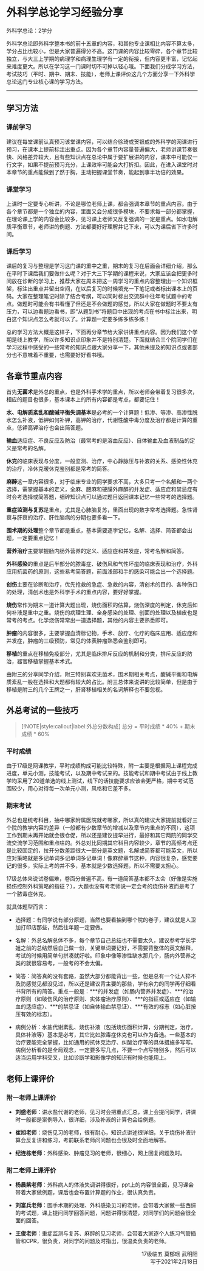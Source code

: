 # 外科学总论学习经验分享

外科学总论：2学分

外科学总论即外科学整本书的前十五章的内容，和其他专业课相比内容不算太多，学分占比也较小，但是大家普遍得分不高。这门课的内容比较零碎，各个章节比较独立，与大三上学期的病理学和病理生理学有一定的衔接，但内容更丰富，记忆起来难度更大。所以在学习这一门课时切不可掉以轻心哦。下面我们分成学习方法，考试技巧（平时、期中、期末、技能），老师上课评价这几个方面分享一下外科学总论这门专业核心课的学习方法。

----

## 学习方法
### 课前学习

建议在每堂课前认真预习该堂课内容，可以结合徐琦或贺银成的外科学的网课进行预习，在课本上提前标注出重点。因为各个章节内容量普遍偏大，老师讲课节奏很快、风格差异较大，且有些知识点在总论中属于要扩展讲的内容，课本中可能仅一行文字，如果不提前预习充分，上课效率可能会大打折扣。因此，在进入课堂时对本章节的重点能做到了然于胸，主动把握课堂节奏，能起到事半功倍的效果。

### 课堂学习

上课时一定要专心听讲，不论是哪位老师上课，都会强调本章节的重点内容。由于各个章节都是一个独立的内容，里面又会分成很多模块，不要求每一部分都掌握，在理论课上学的内容会比较多，见习课上老师又反复强调的一定是重点。如水电解质平衡章节，老师讲的例题、方法都要好好理解并记下来，可以为课后省下许多时间。

### 课后学习

课后的复习与整理是学习这门课的重中之重，期末的复习在后面会详细介绍，那么在平时下课后我们要做什么呢？对于大三下学期的课程来说，大家应该会把更多时间放在诊断的学习上，推荐大家在周末把这一周学习的重点内容整理出一个知识框架，标注出重点并留出空间，在以后复习的时候填充一下笔记或者标出课本上的页码。大家在整理笔记时除了结合考纲，可以同时标出交流群中往年考试题中的考点。做题时可能会有书看懂了但还是不会做题的感觉，所以大家在做题时不要太有压力，可以边看题边看书，即“从题到书”将题目中出现的考点在书中标注出来，明白这个知识点怎么考就可以了。计算题一定要多练多练多练！

总的学习方法大概是这样子，下面再分章节给大家讲讲重点内容。因为我们这个学期是线上教学，所以许多知识点印象并不是特别清楚。下面就结合三个院同学们在学习过程中感受的一些常考的知识点跟大家分享一下，其他未提及的知识点或者部分也不意味着不重要，也需要好好看书哦。

## 各章节重点内容

首先**无菌术**是外总的重点，也是外科手术学的重点，所以老师会带着复习很多次，相应的题目也很多，基本课本上的所有内容都是考点，都要记住！

**水、电解质紊乱和酸碱平衡失调基本**是必考的一个计算题！低渗、等渗、高渗性脱水怎么补液，低钾如何补钾，高钾的治疗，代谢性酸中毒分度及治疗都是计算的重点，低钾高钾治疗也会出简答题。

**输血**适应症、不良反应及防治（最常考的是溶血反应）、自体输血及血液制品的定义是常考的名解。

**休克**的临床表现与分度，一般监测、治疗，中心静脉压与补液的关系、感染性休克的治疗，冷休克暖休克鉴别都是常考的简答。

**麻醉**这一章内容很多，对于临床专业的同学要求不高，大多只考一个名解和一两个选择，需掌握基本的定义，全麻、腰麻和硬膜外麻醉的并发症、适应症和禁忌症有时会考选择或简答题，细碎知识点可以通过题目返回课本记忆一些常考的选择题。

**重症监测与复苏**是重点，尤其是心肺脑复苏，里面出现的数字常考选择题。急性肾衰与肝衰的治疗、肝性脑病的分期也要多看一下。

**围术期的处理**整个章节都是重点，基本需要逐字记忆，名解、选择、简答都会出题，一定要重点记忆！

**营养治疗**主要掌握肠内肠外营养的定义、适应症和并发症，常考名解和简答。

**外科感染**的重点是后半部分的脓毒症、破伤风和气性坏疽的临床表现和治疗，外科应用抗菌药的原则，这些易考简答题，前面浅部和手的感染可能会出一个选择题。

**创伤**主要在诊断和治疗，优先抢救的急症、急救的内容，清创术的目的、各种伤口的处理，清创术也是外科学手术的重点内容，要好好掌握。

**烧伤**常作为期末一道计算大题出现，烧伤面积的估算，烧伤深度的判定，休克后如何补液是重中之重。烧伤的病理生理、全身感染的处理、创面的处理以及植皮也是常考的考点。化学烧伤常常出一道选择题，其他的内容主要熟悉即可。

**肿瘤**的内容很多，主要掌握血清标记物，手术、放疗、化疗的临床应用、适应症和并发症，肿瘤的三级预防，常见的体表肿瘤熟悉会鉴别即可。

**移植**的重点在移植免疫部分，尤其是临床排斥反应的机制和分类，排斥反应的防治，器官移植掌握基本术式。

由附三的分享同学介绍，附三特别喜欢无菌术，围术期相关考点，酸碱平衡和电解质紊乱一般在选择和大题都有较大的占比。附三总体来说讲的比较简单，但是由于移植是附三的几个王牌之一，肝肾移植相关的名词解释也不要忽视。

## 外总考试的一些技巧

> [!NOTE|style:callout|label:外总分数构成]
> 总分 = 平时成绩 \* 40% + 期末成绩 \* 60%

### 平时成绩

由于17级是网课教学，平时成绩构成可能比较特殊，附一主要是根据网上课程完成进度，单元小测，技能考试，以及期中考试来的。技能考试和期中考试由于线上教学均采用了20道单选的线上测试，线下的话技能要求应该会更严格，期中考试范围较少，用心对待每一次单元小测，风格和它差不多。

### 期末考试

外总也是统考科目，抽中哪家附属医院就考哪家，所以真的建议大家提前就看好三个院的教学内容的差异（一般都有少数章节的增减以及章节内重点的不同），这项工作到期末再开始就会很仓促，所以还是建议提早进行，最好和其它两院的同学交流交流学习范围和重点啥的。外总对比同期其它科目内容较少，章节的高频考点还是比较固定的，拉开分数差距很大一部分是英文题，名解或简答都可能英文，所以应对策略就是多记单词多记单词多记单词！像麻醉章节这种，内容很复杂，感觉要记的很多，实际上考的并不多，基本就是少数选择题，所以不需要太担心。

17级总体来说试卷偏难，卷面分普遍不高，有一道简答基本都不太会（好像是实施损伤控制外科策略的指征？），大题也没有考老师说一定会考的烧伤补液而是考了一个脓毒症休克。

就具体题型而言：

+ 选择题：有同学说有部分原题，当然也要看抽到哪个院的卷子，建议就是人卫加打印店那些，然后往年题一定要做。

+ 名解：外总名解总体不多，每个章节自己总结也不需要太久，建议参考学长学姐之前的总结然后自己做一份，关键单词要记好，不需要背整体的英文解释，考试的时候用简单句拼凑就好啦。印象中像等渗性缺水那几个，肠内外营养之类的就很容易考，一般考的不会太偏。

+ 简答：简答真的没有套路，虽然大部分都能背出一些，但是总有一个让人猝不及防感觉见都没见过，所以还是建议背主要的那些，学有余力的同学再仔细看书背所有的简答。重点一般是：\*\*\*的并发症（如肠内营养并发症）、\*\*\*的治疗原则（如破伤风的治疗原则、实体瘤治疗原则）、\*\*\*的指征或适应症（如输血的适应症）、\*\*\*的禁忌证（如自体输血禁忌证）、\*\*\*有效的标志（如心脏按压有效的标志）。

+ 病例分析：水盐代谢紊乱、烧伤补液（包括烧伤面积计算，分期判定，治疗，具体补液等）基本是必考，其它比如脓毒症休克也可以作为备选。一些基本的治疗要能完全掌握，比如通用的抗休克治疗、纠酸治疗等的具体措施多写写。病例分析看的是全局观念，一定要多写几点，不要一个点写特别多，然后可以适当运用学科交叉，比如诊断学和影像学的知识有时候也能用上。

## 老师上课评价
### 附一老师上课评价

+ **刘盛老师**：讲水盐代谢的老师，见习时会把重点汇总，课上会提问同学，讲课时一般都是案例导入，很详细，涉及补液的计算也会给例题。

+ **崔旭老师**：烧伤见习的老师，很有耐心，知识点讲述很详细，关于烧伤补液计算会反复讲和练习，考前联系老师问问题也会很及时全面地解答。

+ **纪连栋老师**：外科感染、肿瘤见习的老师，很细心，网上回复问题及时。

### 附二老师上课评价

+ **杨晨紫老师**：外科病人的体液失调讲得很好，ppt上的内容很全面，见习课会带着大家做例题，课后也会布置计算题的作业，很认真负责。

+ **刘富兵老师**：围手术期的处理、外科感染见习的老师，会带着大家做一些西综的考试题，课上提问同学回答问题，问题讲得很清楚，对同学们的问题会很全面的回答。

+ **王俊老师**：重症监测与复苏、麻醉的见习老师，会带着大家逐个人练习气管插管和CPR，很负责，对同学的问题及时指出，很温柔负责的老师。

<p align="right">17级临五 莫郁瑶 武明阳<br/>写于2021年2月18日</p>